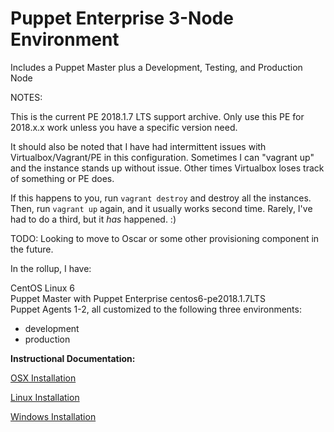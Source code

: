 # Puppet Enterprise 3-Node Environment
Includes a Puppet Master plus a Development, Testing, and Production Node

NOTES:

This is the current PE 2018.1.7 LTS support archive. Only use this PE for 2018.x.x work unless
you have a specific version need.

It should also be noted that I have had intermittent issues with Virtualbox/Vagrant/PE in this
configuration. Sometimes I can "vagrant up" and the instance stands up without issue. Other times
Virtualbox loses track of something or PE does.


If this happens to you, run `vagrant destroy` and destroy all the instances.
Then, run `vagrant up` again, and it usually works second time. Rarely,
I've had to do a third, but it _has_ happened. :)

TODO: Looking to move to Oscar or some other provisioning component in the future.

In the rollup, I have:

CentOS Linux 6<br>
Puppet Master with Puppet Enterprise centos6-pe2018.1.7LTS<br>
Puppet Agents 1-2, all customized to the following three environments:<br>
- development<br>
- production<br>

**Instructional Documentation:**

[OSX Installation](https://github.com/cvquesty/centos6-pe2018.1.7LTS/blob/master/docs/README_OSX.md)

[Linux Installation](https://github.com/cvquesty/centos6-pe2018.1.7LTS/blob/master/docs/README_Linux.md)

[Windows Installation](https://github.com/cvquesty/centos6-pe2018.1.7LTS/blob/master/docs/README_Winows.md)
